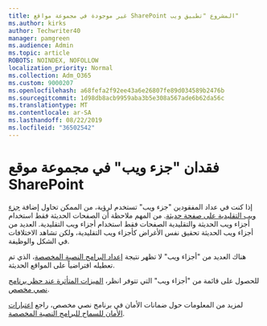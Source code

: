 ```yaml
---
title: غير موجودة في مجموعة مواقع SharePoint المشروع "تطبيق ويب"
ms.author: kirks
author: Techwriter40
manager: pamgreen
ms.audience: Admin
ms.topic: article
ROBOTS: NOINDEX, NOFOLLOW
localization_priority: Normal
ms.collection: Adm_O365
ms.custom: 9000207
ms.openlocfilehash: a68fefa2f92ee43a6e26807fe89d034589b2476b
ms.sourcegitcommit: 1d98db8acb9959aba3b5e308a567ade6b62da56c
ms.translationtype: MT
ms.contentlocale: ar-SA
ms.lasthandoff: 08/22/2019
ms.locfileid: "36502542"
---
```

# <a name="missing-web-part-in-sharepoint-site-collection"></a>فقدان "جزء ويب" في مجموعة موقع SharePoint

إذا كنت في عداد المفقودين "جزء ويب" تستخدم لرؤية، من الممكن تحاول إضافة [جزء ويب التقليدية على صفحة حديثة](https://support.office.com/article/classic-and-modern-web-part-experiences-3fdae6c3-8fc1-49ab-8708-8c104b882e64). من المهم ملاحظة أن الصفحات الحديثة فقط استخدام أجزاء ويب الحديثة والتقليدية الصفحات فقط استخدام أجزاء ويب التقليدية. العديد من أجزاء ويب الحديثة تحقيق نفس الأغراض كأجزاء ويب التقليدية، ولكن تشاهد الاختلافات في الشكل والوظيفة.

هناك العديد من "أجزاء ويب" لا تظهر نتيجة [إعداد البرامج النصية المخصصة](https://docs.microsoft.com/sharepoint/allow-or-prevent-custom-script)، الذي تم تعطيله افتراضياً على المواقع الحديثة. 

للحصول على قائمة من "أجزاء ويب" التي تتوفر انظر، [الميزات المتأثرة عند حظر برنامج نصي مخصص](https://docs.microsoft.com/sharepoint/allow-or-prevent-custom-script#features-affected-when-custom-script-is-blocked).

 لمزيد من المعلومات حول ضمانات الأمان في برنامج نصي مخصص، راجع [اعتبارات الأمان للسماح للبرامج النصية المخصصة](https://docs.microsoft.com/sharepoint/security-considerations-of-allowing-custom-script).
